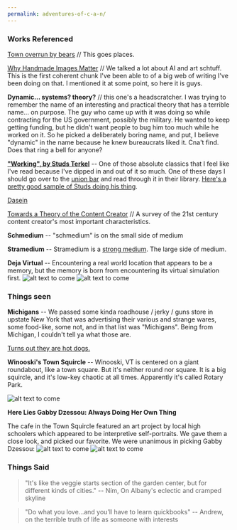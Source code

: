 ```yaml
---
permalink: adventures-of-c-a-n/
---
```


### Works Referenced

[Town overrun by bears](https://www.vox.com/policy-and-politics/21534416/free-state-project-new-hampshire-libertarians-matthew-hongoltz-hetling) // This goes places.


[Why Handmade Images Matter](/handmade-images-print) // We talked a lot about AI and art schtuff. This is the first coherent chunk I've been able to  of a big web of writing I've been doing on that. I mentioned it at some point, so here it is guys.


**Dynamic… systems? theory?** // this one's a headscratcher. I was trying to remember the name of an interesting and practical theory that has a terrible name... on purpose. The guy who came up with it was doing so while contracting for the US government, possibly the military. He wanted to keep getting funding, but he didn't want people to bug him too much while he worked on it. So he picked a deliberately boring name, and put, I believe "dynamic" in the name because he knew bureaucrats liked it. Cna't find. Does that ring a bell for anyone?   

**["Working", by Studs Terkel](<https://en.wikipedia.org/wiki/Working_(Terkel_book)>)** -- One of those absolute classics that I feel like I've read because I've dipped in and out of  it so much. One of these days I should go over to the [union bar](https://www.mmmx.cloud/worker-s-tap/) and read through it in their library. [Here's a pretty good sample of Studs doing his thing](https://www.youtube.com/watch?v=Y6IpaZkAD48).



[Dasein](https://en.wikipedia.org/wiki/Dasein) 



[Towards a Theory of the Content Creator](https://severancetime.substack.com/p/towards-a-theory-of-the-creator) // A survey of the 21st century content creator's most important characteristics. 

**Schmedium** -- "schmedium" is on the small side of medium

**Stramedium** -- Stramedium is a [strong medium](https://www.youtube.com/watch?v=nlzzHN_bGsU). The large side of medium. 

**Deja Virtual** -- Encountering a real world location that appears to be a memory, but the memory is born from encountering its virtual simulation first.
![alt text to come](/assets/adventures-c-a-n/vermont-barn.jpeg)
![alt text to come](/assets/adventures-c-a-n/vermont-sky.jpeg)


### Things seen


**Michigans** -- We passed some kinda roadhouse / jerky / guns store in upstate New York that was advertising their various and strange wares, some food-like, some not, and in that list was "Michigans". Being from Michigan, I couldn't tell ya what those are. 

[Turns out they are hot dogs.](https://www.seriouseats.com/hot-dog-of-the-week-plattsburgh-ny-michigans-new-york)

**Winooski's Town Squircle** -- Winooski, VT is centered on a giant roundabout, like a town square. But it's neither round nor square. It is a big squircle, and it's low-key chaotic at all times. Apparently it's called Rotary Park.

![alt text to come](/assets/adventures-c-a-n/winooski-squircle.jpeg)

**Here Lies Gabby Dzessou: Always Doing Her Own Thing**

The cafe in the Town Squircle featured an art project by local high schoolers which appeared to be interpretive self-portraits. We gave them a close look, and picked our favorite. We were unanimous in picking Gabby Dzessou:
![alt text to come](/assets/adventures-c-a-n/andrew-and-portrats.jpeg)
![alt text to come](/assets/adventures-c-a-n/here-lies-gabby-dzessou.jpeg)

### Things Said

> "It's like the veggie starts section of the garden center, but for different kinds of cities."
> -- Ním, On Albany's eclectic and cramped skyline
> 

> "Do what you love...and you’ll have to learn quickbooks" 
> -- Andrew, on the terrible truth of life as someone with interests